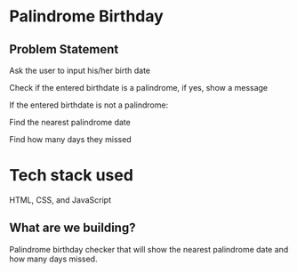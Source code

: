 <h1> Palindrome Birthday </h1>

<h2>Problem Statement</h2>
<p>Ask the user to input his/her birth date</p>
<p>Check if the entered birthdate is a palindrome, if yes, show a message</p>
<p>If the entered birthdate is not a palindrome:</p>
<p>Find the nearest palindrome date</p>
<p>Find how many days they missed</p>

<h1>Tech stack used</h1>
HTML, CSS, and JavaScript

<h2>What are we building?</h2>

<p>Palindrome birthday checker that will show the nearest palindrome date and how many days missed.</p>